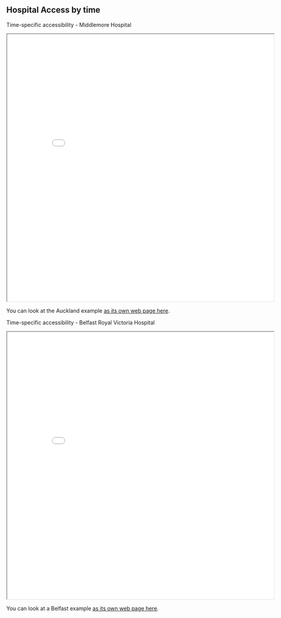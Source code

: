 ## Hospital Access by time

Time-specific accessibility - Middlemore Hospital

<iframe src="middlemoretimespecific.html" height="700" width="700"></iframe>

You can look at the Auckland example [as its own web page here](middlemoretimespecific.html).

Time-specific accessibility - Belfast Royal Victoria Hospital

<iframe src="RVHtimespecific.html" height="700" width="700"></iframe>

You can look at a Belfast example [as its own web page here](RVHtimespecific.html).
